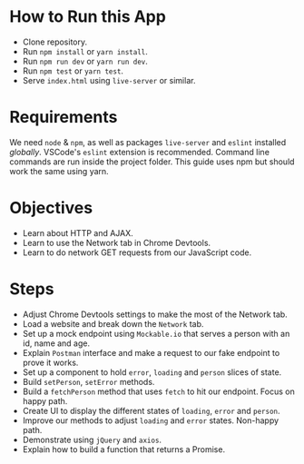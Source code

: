 # How to Run this App
  * Clone repository.
  * Run `npm install` or `yarn install`.
  * Run `npm run dev` or `yarn run dev`.
  * Run `npm test` or `yarn test`.
  * Serve `index.html` using `live-server` or similar.

# Requirements
We need `node` & `npm`, as well as packages `live-server` and `eslint` installed _globally_. VSCode's `eslint` extension is recommended. Command line commands are run inside the project folder. This guide uses npm but should work the same using yarn.

# Objectives
  * Learn about HTTP and AJAX.
  * Learn to use the Network tab in Chrome Devtools.
  * Learn to do network GET requests from our JavaScript code.

# Steps
  * Adjust Chrome Devtools settings to make the most of the Network tab.
  * Load a website and break down the `Network` tab.
  * Set up a mock endpoint using `Mockable.io` that serves a person with an id, name and age.
  * Explain `Postman` interface and make a request to our fake endpoint to prove it works.
  * Set up a component to hold `error`, `loading` and `person` slices of state.
  * Build `setPerson`, `setError` methods.
  * Build a `fetchPerson` method that uses `fetch` to hit our endpoint. Focus on happy path.
  * Create UI to display the different states of `loading`, `error` and `person`.
  * Improve our methods to adjust `loading` and `error` states. Non-happy path.
  * Demonstrate using `jQuery` and `axios`.
  * Explain how to build a function that returns a Promise.